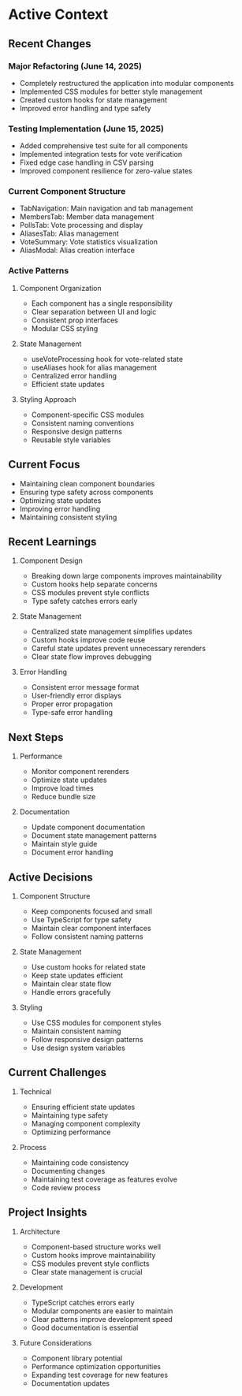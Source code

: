 # Active Context

## Recent Changes

### Major Refactoring (June 14, 2025)
- Completely restructured the application into modular components
- Implemented CSS modules for better style management
- Created custom hooks for state management
- Improved error handling and type safety

### Testing Implementation (June 15, 2025)
- Added comprehensive test suite for all components
- Implemented integration tests for vote verification
- Fixed edge case handling in CSV parsing
- Improved component resilience for zero-value states

### Current Component Structure
- TabNavigation: Main navigation and tab management
- MembersTab: Member data management
- PollsTab: Vote processing and display
- AliasesTab: Alias management
- VoteSummary: Vote statistics visualization
- AliasModal: Alias creation interface

### Active Patterns
1. Component Organization
   - Each component has a single responsibility
   - Clear separation between UI and logic
   - Consistent prop interfaces
   - Modular CSS styling

2. State Management
   - useVoteProcessing hook for vote-related state
   - useAliases hook for alias management
   - Centralized error handling
   - Efficient state updates

3. Styling Approach
   - Component-specific CSS modules
   - Consistent naming conventions
   - Responsive design patterns
   - Reusable style variables

## Current Focus
- Maintaining clean component boundaries
- Ensuring type safety across components
- Optimizing state updates
- Improving error handling
- Maintaining consistent styling

## Recent Learnings
1. Component Design
   - Breaking down large components improves maintainability
   - Custom hooks help separate concerns
   - CSS modules prevent style conflicts
   - Type safety catches errors early

2. State Management
   - Centralized state management simplifies updates
   - Custom hooks improve code reuse
   - Careful state updates prevent unnecessary rerenders
   - Clear state flow improves debugging

3. Error Handling
   - Consistent error message format
   - User-friendly error displays
   - Proper error propagation
   - Type-safe error handling

## Next Steps
1. Performance
   - Monitor component rerenders
   - Optimize state updates
   - Improve load times
   - Reduce bundle size

3. Documentation
   - Update component documentation
   - Document state management patterns
   - Maintain style guide
   - Document error handling

## Active Decisions
1. Component Structure
   - Keep components focused and small
   - Use TypeScript for type safety
   - Maintain clear component interfaces
   - Follow consistent naming patterns

2. State Management
   - Use custom hooks for related state
   - Keep state updates efficient
   - Maintain clear state flow
   - Handle errors gracefully

3. Styling
   - Use CSS modules for component styles
   - Maintain consistent naming
   - Follow responsive design patterns
   - Use design system variables

## Current Challenges
1. Technical
   - Ensuring efficient state updates
   - Maintaining type safety
   - Managing component complexity
   - Optimizing performance

2. Process
   - Maintaining code consistency
   - Documenting changes
   - Maintaining test coverage as features evolve
   - Code review process

## Project Insights
1. Architecture
   - Component-based structure works well
   - Custom hooks improve maintainability
   - CSS modules prevent style conflicts
   - Clear state management is crucial

2. Development
   - TypeScript catches errors early
   - Modular components are easier to maintain
   - Clear patterns improve development speed
   - Good documentation is essential

3. Future Considerations
   - Component library potential
   - Performance optimization opportunities
   - Expanding test coverage for new features
   - Documentation updates
